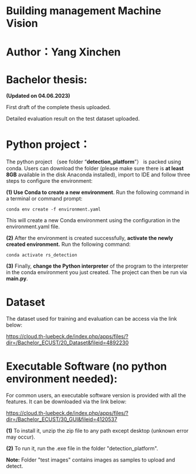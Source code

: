# Building management Machine Vision

# Author：Yang Xinchen

# Bachelor thesis:

**(Updated on 04.06.2023)**

First draft of the complete thesis uploaded.

Detailed evaluation result on the test dataset uploaded.
               

# Python project：

The python project （see folder “**detection_platform**”） is packed using conda. Users can download the folder (please make sure there is **at least 8GB** available in the disk Anaconda installed), import to IDE and follow three steps to configure the environment:

**(1) Use Conda to create a new environment**. Run the following command in a terminal or command prompt:

    conda env create -f environment.yaml

This will create a new Conda environment using the configuration in the environment.yaml file.

**(2)** After the environment is created successfully, **activate the newly created environment.** Run the following command:

    conda activate rs_detection

**(3)** Finally, **change the Python interpreter** of the program to the interpreter in the conda environment you just created. The project can then be run via **main.py**.

# Dataset

The dataset used for training and evaluation can be access via the link below:

https://cloud.th-luebeck.de/index.php/apps/files/?dir=/Bachelor_ECUST/20_Dataset&fileid=4892230

# Executable Software (no python environment needed):

For common users, an executable software version is provided with all the features. It can be downloaded via the link below:

https://cloud.th-luebeck.de/index.php/apps/files/?dir=/Bachelor_ECUST/30_GUI&fileid=4120537

**(1)** To install it, unzip the zip file to any path except desktop (unknown error may occur). 

**(2)** To run it, run the .exe file in the folder "detection_platform".

**Note:** Folder "test images" contains images as samples to upload and detect.
